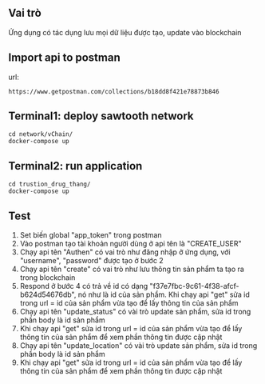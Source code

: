 ## Vai trò 
Ứng dụng có tác dụng lưu mọi dữ liệu được tạo, update vào blockchain 

## Import api to postman

url:
```
https://www.getpostman.com/collections/b18dd8f421e78873b846
```  
## Terminal1: deploy sawtooth network

```
cd network/vChain/
docker-compose up
```


## Terminal2: run application

```
cd trustion_drug_thang/
docker-compose up 
```

## Test 
1. Set biến global "app_token" trong postman 
2. Vào postman tạo tài khoản người dùng ở api tên là "CREATE_USER"
3. Chạy api tên "Authen" có vai trò như đăng nhập ở ứng dụng, với "username", "password" được tạo ở bước 2
4. Chạy api tên "create" có vai trò như lưu thông tin sản phẩm ta tạo ra trong blockchain 
5. Respond ở bước 4 có trả về id có dạng "f37e7fbc-9c61-4f38-afcf-b624d54676db", nó như là id của sản phẩm. Khi chạy api "get" sửa id trong url = id của sản phẩm vừa tạo để lấy thông tin của sản phẩm 
6. Chạy api tên "update_status" có vài trò update sản phẩm, sửa id trong phần body là id sản phẩm 
7. Khi chạy api "get" sửa id trong url = id của sản phẩm vừa tạo để lấy thông tin của sản phẩm để xem phần thông tin được cập nhật 
8. Chạy api tên "update_location" có vài trò update sản phẩm, sửa id trong phần body là id sản phẩm
9. Khi chạy api "get" sửa id trong url = id của sản phẩm vừa tạo để lấy thông tin của sản phẩm để xem phần thông tin được cập nhật 


